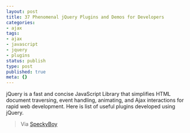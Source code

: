 ```yaml
---
layout: post
title: 37 Phenomenal jQuery Plugins and Demos for Developers
categories:
- ajax
tags:
- ajax
- javascript
- jquery
- plugins
status: publish
type: post
published: true
meta: {}
---
```

jQuery is a fast and concise JavaScript Library that simplifies HTML document traversing, event handling, animating, and Ajax interactions for rapid web development. Here is list of useful plugins developed using jQuery.

> Via [SpeckyBoy](http://speckyboy.com/2008/12/10/37-phenomenal-jquery-plugins-and-demos-for-developers/)

